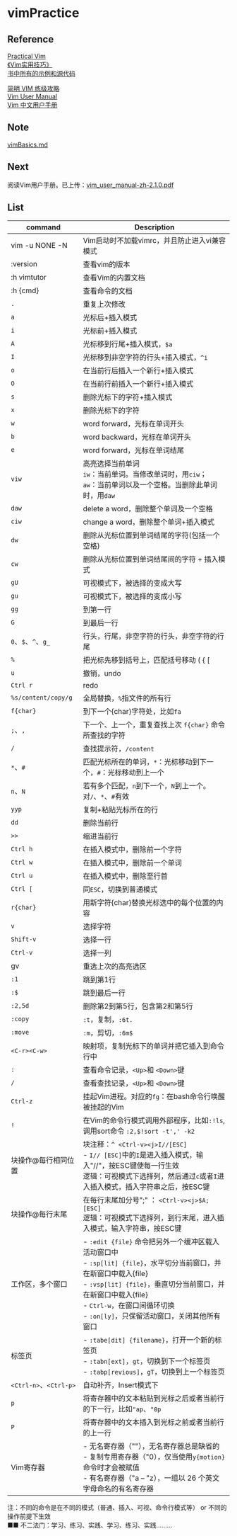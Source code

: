 # vimPractice

## Reference
[Practical Vim](https://book.douban.com/subject/10599776/)  
[《Vim实用技巧》](https://book.douban.com/subject/25869486/)  
[书中所有的示例和源代码](https://pragprog.com/titles/dnvim/source_code)  

[简明 VIM 练级攻略](https://coolshell.cn/articles/5426.html)  
[Vim User Manual](http://vimdoc.sourceforge.net/)  
[Vim 中文用户手册](https://github.com/yianwillis/vimcdoc)

## Note
[vimBasics.md](./vimBasics.md)

## Next
阅读Vim用户手册。已上传：[vim_user_manual-zh-2.1.0.pdf](./vim_user_manual-zh-2.1.0.pdf)

## List
|command|Description|
|-|-|
|vim -u NONE -N|Vim启动时不加载vimrc，并且防止进入vi兼容模式|
|:version|查看vim的版本|
|:h vimtutor|查看Vim的内置文档|
|:h {cmd}|查看命令的文档|
|`.`|重复上次修改|
|`a`|光标后+插入模式|
|`i`|光标前+插入模式|
|`A`|光标移到行尾+插入模式，`$a`|
|`I`|光标移到非空字符的行头+插入模式，`^i`|
|`o`|在当前行后插入一个新行+插入模式|
|`O`|在当前行前插入一个新行+插入模式|
|`s`|删除光标下的字符+插入模式|
|`x`|删除光标下的字符|
|`w`|word forward，光标在单词开头|
|`b`|word backward，光标在单词开头|
|`e`|word forward，光标在单词结尾|
|`viw`|高亮选择当前单词<br>`iw`：当前单词。当修改单词时，用`ciw`；<br>`aw`：当前单词以及一个空格。当删除此单词时，用`daw`|
|`daw`|delete a word，删除整个单词及一个空格|
|`ciw`|change a word，删除整个单词+插入模式|
|`dw`|删除从光标位置到单词结尾的字符(包括一个空格)|
|`cw`|删除从光标位置到单词结尾间的字符 + 插入模式|
|`gU`|可视模式下，被选择的变成大写|
|`gu`|可视模式下，被选择的变成小写|
|`gg`|到第一行|
|`G`|到最后一行|
|`0`、`$`、`^`、`g_`|行头，行尾，非空字符的行头，非空字符的行尾|
|`%`|把光标先移到括号上，匹配括号移动 ( { [|
|`u`|撤销，undo|
|`Ctrl r`|redo|
|`%s/content/copy/g`|全局替换，`%`指文件的所有行|
|`f{char}`|到下一个{char}字符处，比如`fa`|
|`;`、`,`|下一个、上一个，重复查找上次 `f{char}` 命令所查找的字符|
|`/`|查找提示符，`/content`|
|`*`、`#`|匹配光标所在的单词，`*`：光标移动到下一个，`#`：光标移动到上一个|
|`n`、`N`|若有多个匹配，`n`到下一个，`N`到上一个。对`/`、`*`、`#`有效|
|`yyp`|复制+粘贴光标所在的行|
| `dd`|删除当前行|
|`>>`|缩进当前行|
|`Ctrl h`|在插入模式中，删除前一个字符|
|`Ctrl w`|在插入模式中，删除前一个单词|
|`Ctrl u`|在插入模式中，删除至行首|
|`Ctrl [`|同`ESC`，切换到普通模式|
|`r{char}`|用新字符{char}替换光标选中的每个位置的内容|
|`v`|选择字符|
|`Shift-v`|选择一行|
|`Ctrl-v`|选择一列|
|gv|重选上次的高亮选区|
|`:1`|跳到第1行|
|`:$`|跳到最后一行|
|`:2,5d`|删除第2到第5行，包含第2和第5行|
|`:copy`|`:t`，复制，`:6t.`|
|`:move`|`:m`，剪切，`:6m$`|
|`<C-r><C-w>`|映射项，复制光标下的单词并把它插入到命令行中|
|`:`|查看命令记录，`<Up>`和 `<Down>`键|
|`/`|查看查找记录，`<Up>`和 `<Down>`键|
|`Ctrl-z`|挂起Vim进程。对应的`fg`：在bash命令行唤醒被挂起的Vim|
|`!`|在Vim的命令行模式调用外部程序，比如`:!ls`, 调用sort命令 `:2,$!sort -t',' -k2`|
|块操作@每行相同位置|块注释：`^ <Ctrl-v><j>I//[ESC]`<br>- `I// [ESC]`中的`I`是进入插入模式，输入"//"，按ESC键使每一行生效<br>逻辑：可视模式下选择列，然后通过`c`或者`I`进入插入模式，插入字符串之后，按ESC键|
|块操作@每行末尾|在每行末尾加分号";" ： `<Ctrl-v><j>$A;[ESC]`<br>逻辑：可视模式下选择列，到行末尾，进入插入模式，输入字符串，按ESC键|
|工作区，多个窗口|- `:edit {file}` 命令把另外一个缓冲区载入活动窗口中<br>- `:sp[lit] {file}`，水平切分当前窗口，并在新窗口中载入{file}<br>- `:vsp[lit] {file}`，垂直切分当前窗口，并在新窗口中载入{file}<br>- `Ctrl-w`，在窗口间循环切换<br>- `:on[ly]`，只保留活动窗口，关闭其他所有窗口|
|标签页|- `:tabe[dit] {filename}`，打开一个新的标签页<br>- `:tabn[ext]`，`gt`，切换到下一个标签页<br>- `:tabp[revious]`，`gT`，切换到上一个标签页|
|`<Ctrl-n>`、`<Ctrl-p>`|自动补齐，Insert模式下|
|`p`|将寄存器中的文本粘贴到光标之后或者当前行的下一行，比如`"ap`、`"0p`|
|`P`|将寄存器中的文本插入到光标之前或者当前行的上一行|
|Vim寄存器|- 无名寄存器（""），无名寄存器总是缺省的<br>- 复制专用寄存器（"0），仅当使用`y{motion}`命令时才会被赋值<br>- 有名寄存器（"a – "z），一组以 26 个英文字母命名的有名寄存器|


注：不同的命令是在不同的模式（普通、插入、可视、命令行模式等） or 不同的操作前提下生效    
■■ 不二法门：学习、练习、实践、学习、练习、实践………
